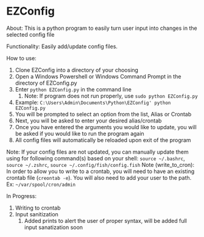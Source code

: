 # **EZConfig**

About: This is a python program to easily turn user input into changes in the selected config file

Functionality: Easily add/update config files.


How to use:

1. Clone EZConfig into a directory of your choosing
2. Open a Windows Powershell or Windows Command Prompt in the directory of EZConfig.py
3. Enter `python EZConfig.py` in the command line
   1. Note: If program does not run properly, use `sudo python EZConfig.py`
4. Example: `C:\Users\Admin\Documents\Python\EZConfig' python EZConfig.py`
5. You will be prompted to select an option from the list, Alias or Crontab
6. Next, you will be asked to enter your desired alias/crontab
7. Once you have entered the arguments you would like to update, you will be asked if you would like to run the program again
8. All config files will automatically be reloaded upon exit of the program

Note: If your config files are not updated, you can manually update them using for following command(s) based on your shell: `source ~/.bashrc`, `source ~/.zshrc`, `source ~/.config/fish/config.fish`
Note (write_to_cron): In order to allow you to write to a crontab, you will need to have an existing crontab file (`creontab -e`). You will also need to add your user to the path. Ex: `~/var/spool/cron/admin` 

In Progress:
1. Writing to crontab
2. Input sanitization
	1. Added prints to alert the user of proper syntax, will be added full input sanatization soon